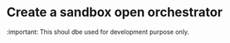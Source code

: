 # Create a sandbox open orchestrator

:important: This shoul dbe used for development purpose only.

